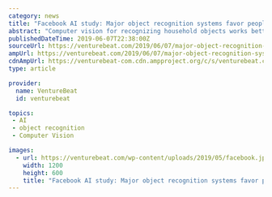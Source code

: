 ```yaml
---
category: news
title: "Facebook AI study: Major object recognition systems favor people with more money"
abstract: "Computer vision for recognizing household objects works better for people in high-income households, according to analysis of 6 major object detection systems shared today by Facebook AI researchers. The study examined object classification systems made by ..."
publishedDateTime: 2019-06-07T22:38:00Z
sourceUrl: https://venturebeat.com/2019/06/07/major-object-recognition-systems-favor-people-with-more-money-facebook-ai-study-says/
ampUrl: https://venturebeat.com/2019/06/07/major-object-recognition-systems-favor-people-with-more-money-facebook-ai-study-says/amp/
cdnAmpUrl: https://venturebeat-com.cdn.ampproject.org/c/s/venturebeat.com/2019/06/07/major-object-recognition-systems-favor-people-with-more-money-facebook-ai-study-says/amp/
type: article

provider:
  name: VentureBeat
  id: venturebeat

topics:
 - AI
 - object recognition
 - Computer Vision

images:
  - url: https://venturebeat.com/wp-content/uploads/2019/05/facebook.jpg?w=1200&#038;strip=all
    width: 1200
    height: 600
    title: "Facebook AI study: Major object recognition systems favor people with more money"
---
```

